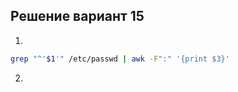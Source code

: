 ## Решение вариант 15 
1. 
```bash
grep "^'$1'" /etc/passwd | awk -F":" '{print $3}'
``` 
2.
```bash
```